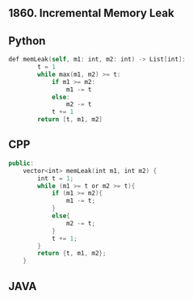 ## 1860. Incremental Memory Leak
## Python 
```swift
def memLeak(self, m1: int, m2: int) -> List[int]:
        t = 1
        while max(m1, m2) >= t:
            if m1 >= m2:
                m1 -= t
            else:
                m2 -= t
            t += 1
        return [t, m1, m2]
```

## CPP
```swift
public:
    vector<int> memLeak(int m1, int m2) {
        int t = 1;
        while (m1 >= t or m2 >= t){
            if (m1 >= m2){
                m1 -= t;
            }
            else{
                m2 -= t;
            }
            t += 1;
        }
        return {t, m1, m2};
    }
```

## JAVA
```swift

```
